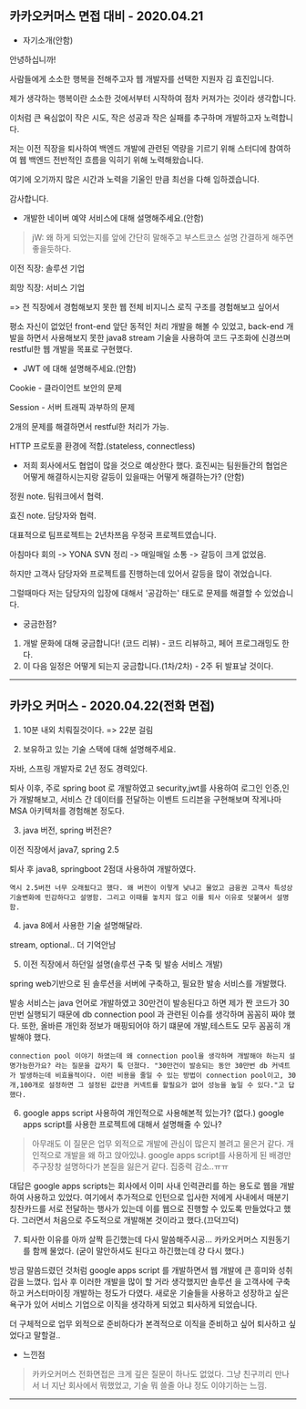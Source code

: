 카카오커머스 면접 대비 - 2020.04.21
---
- 자기소개(안함)

안녕하십니까! 

사람들에게 소소한 행복을 전해주고자 웹 개발자를 선택한 지원자 김 효진입니다.

제가 생각하는 행복이란 소소한 것에서부터 시작하여 점차 커져가는 것이라 생각합니다.

이처럼 큰 욕심없이 작은 시도, 작은 성공과 작은 실패를 추구하며 개발하고자 노력합니다.

저는 이전 직장을 퇴사하여 백엔드 개발에 관련된 역량을 기르기 위해 스터디에 참여하여 웹 백엔드 전반적인 흐름을 익히기 위해 노력해왔습니다.

여기에 오기까지 많은 시간과 노력을 기울인 만큼 최선을 다해 임하겠습니다.

감사합니다.

- 개발한 네이버 예약 서비스에 대해 설명해주세요.(안함)

> jW: 왜 하게 되었는지를 앞에 간단히 말해주고 부스트코스 설명 간결하게 해주면 좋을듯하다.

이전 직장: 솔루션 기업

희망 직장: 서비스 기업

=> 전 직장에서 경험해보지 못한 웹 전체 비지니스 로직 구조를 경험해보고 싶어서

평소 자신이 없었던 front-end 앞단 동적인 처리 개발을 해볼 수 있었고, back-end 개발을 하면서 사용해보지 못한 java8 stream 기술을 사용하여 코드 구조화에 신경쓰며 restful한 웹 개발을 목표로 구현했다.

- JWT 에 대해 설명해주세요.(안함)

Cookie - 클라이언트 보안의 문제

Session - 서버 트래픽 과부하의 문제

2개의 문제를 해결하면서 restful한 처리가 가능. 

HTTP 프로토콜 환경에 적합.(stateless, connectless)

- 저희 회사에서도 협업이 많을 것으로 예상한다 했다. 효진씨는 팀원들간의 협업은 어떻게 해결하시는지랑 갈등이 있을때는 어떻게 해결하는가? (안함)

정원 note. 팀워크에서 협력.

효진 note. 담당자와 협력.

대표적으로 팀프로젝트는 2년차쯔음 우정국 프로젝트였습니다. 

아침마다 회의 -> YONA SVN 정리 -> 매일매일 소통 -> 갈등이 크게 없었음.

하지만 고객사 담당자와 프로젝트를 진행하는데 있어서 갈등을 많이 겪었습니다.

그럴때마다 저는 담당자의 입장에 대해서 '공감하는' 태도로 문제를 해결할 수 있었습니다.

- 궁금한점?

1. 개발 문화에 대해 궁금합니다! (코드 리뷰) - 코드 리뷰하고, 페어 프로그래밍도 한다.
2. 이 다음 일정은 어떻게 되는지 궁금합니다.(1차/2차) - 2주 뒤 발표날 것이다.

-------------------

카카오 커머스  - 2020.04.22(전화 면접)
---
1. 10분 내외 치뤄질것이다. => 22분 걸림

2. 보유하고 있는 기술 스택에 대해 설명해주세요.

자바, 스프링 개발자로 2년 정도 경력있다.

퇴사 이후, 주로 spring boot 로 개발하였고 security,jwt를 사용하여 로그인 인증,인가 개발해보고, 서비스 간 데이터를 전달하는 이벤트 드리븐을 구현해보며 작게나마 MSA 아키텍처를 경험해본 정도다.

3. java 버전, spring 버전은?

이전 직장에서 java7, spring 2.5

퇴사 후 java8, springboot 2점대 사용하여 개발하였다.

`역시 2.5버전 너무 오래됬다고 했다. 왜 버전이 이렇게 낮냐고 물었고 금융권 고객사 특성상 기술변화에 민감하다고 설명함. 그리고 이때를 놓치지 않고 이를 퇴사 이유로 덧붙여서 설명함.`

4. java 8에서 사용한 기술 설명해달라.

stream, optional.. 더 기억안남

5. 이전 직장에서 하던일 설명(솔루션 구축 및 발송 서비스 개발)

spring web기반으로 된 솔루션을 서버에 구축하고, 필요한 발송 서비스를 개발했다.

발송 서비스는 java 언어로 개발하였고 30만건이 발송된다고 하면 제가 짠 코드가 30만번 실행되기 때문에 db connection pool 과 관련된 이슈를 생각하며 꼼꼼히 짜야 했다. 또한, 올바른 개인화 정보가 매핑되어야 하기 떄문에 개발,테스트도 모두 꼼꼼히 개발해야 했다.

`connection pool 이야기 하였는데 왜 connection pool을 생각하며 개발해야 하는지 설명가능한가요? 라는 질문을 갑자기 툭 던졌다. "30만건이 발송되는 동안 30만번 db 커넥트가 발생하는데 비효율적이다. 이런 비용을 줄일 수 있는 방법이 connection pool이고, 30개,100개로 설정하면 그 설정된 값만큼 커넥트를 할필요가 없어 성능을 높일 수 있다."고 답했다. `

6. google apps script 사용하여 개인적으로 사용해본적 있는가? (없다.) google apps script를 사용한 프로젝트에 대해서 설명해줄 수 있나?

>아무래도 이 질문은 업무 외적으로 개발에 관심이 많은지 볼려고 물은거 같다. 개인적으로 개발을 왜 하고 앉아있냐. google apps script를 사용하게 된 배경만 주구장창 설명하다가 본질을 잃은거 같다. 집중력 감소..ㅠㅠ 

대답은 google apps scripts는 회사에서 이미 사내 인력관리를 하는 용도로 웹을 개발하여 사용하고 있었다. 여기에서 추가적으로 인턴으로 입사한 저에게 사내에서 매분기 칭찬카드를 서로 전달하는 행사가 있는데 이를 웹으로 진행할 수 있도록 만들었다고 했다. 그러면서 처음으로 주도적으로 개발해본 것이라고 했다.(끄덕끄덕)

7. 퇴사한 이유를 아까 살짝 듣긴했는데 다시 말씀해주시공... 카카오커머스 지원동기를 함께 물었다. (굳이 말안하셔도 된다고 하긴했는데 걍 다시 했다.)

방금 말씀드렸던 것처럼 google apps script 를 개발하면서 웹 개발에 큰 흥미와 성취감을 느꼈다. 입사 후 이러한 개발을 많이 할 거라 생각했지만 솔루션 을 고객사에 구축하고 커스터마이징 개발하는 정도가 다였다. 새로운 기술들을 사용하고 성장하고 싶은 욕구가 있어 서비스 기업으로 이직을 생각하게 되었고 퇴사하게 되었습니다.

더 구체적으로 업무 외적으로 준비하다가 본격적으로 이직을 준비하고 싶어 퇴사하고 싶었다고 말할걸..

- 느낀점
> 카카오커머스 전화면접은 크게 깊은 질문이 하나도 없었다. 그냥 친구끼리 만나서 너 지난 회사에서 뭐했었고, 기술 뭐 쓸줄 아냐 정도 이야기하는 느낌.
---
